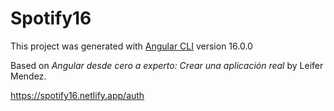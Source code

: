 # Spotify16

This project was generated with [Angular CLI](https://github.com/angular/angular-cli) version 16.0.0

Based on *Angular desde cero a experto: Crear una aplicación real* by Leifer Mendez.

https://spotify16.netlify.app/auth
